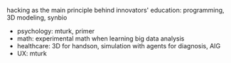 hacking as the main principle behind innovators' education: programming, 3D modeling, synbio

* psychology: mturk, primer
* math: experimental math when learning big data analysis
* healthcare: 3D for handson, simulation with agents for diagnosis, AIG
* UX: mturk
